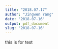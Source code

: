 ```yaml
---
title: "2018.07.17"
author: "Jingwen Yang"
date: '2018-07-16'
output: pdf_document
slug: '2018-07-16'
---
```

this is for test